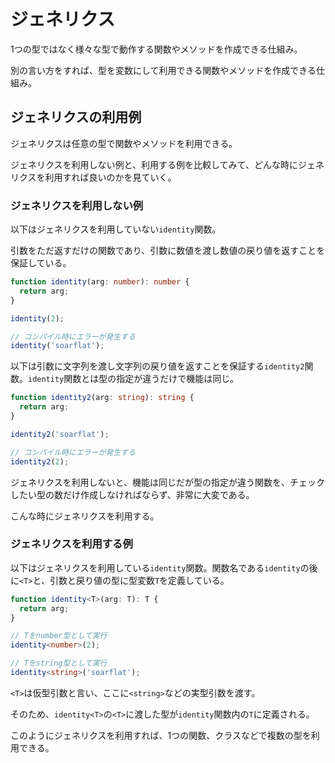 # ジェネリクス
1つの型ではなく様々な型で動作する関数やメソッドを作成できる仕組み。

別の言い方をすれば、型を変数にして利用できる関数やメソッドを作成できる仕組み。

## ジェネリクスの利用例
ジェネリクスは任意の型で関数やメソッドを利用できる。

ジェネリクスを利用しない例と、利用する例を比較してみて、どんな時にジェネリクスを利用すれば良いのかを見ていく。

### ジェネリクスを利用しない例

以下はジェネリクスを利用していない`identity`関数。

引数をただ返すだけの関数であり、引数に数値を渡し数値の戻り値を返すことを保証している。

```ts
function identity(arg: number): number {
  return arg;
}

identity(2);

// コンパイル時にエラーが発生する
identity('soarflat');
```

以下は引数に文字列を渡し文字列の戻り値を返すことを保証する`identity2`関数。`identity`関数とは型の指定が違うだけで機能は同じ。

```ts
function identity2(arg: string): string {
  return arg;
}

identity2('soarflat');

// コンパイル時にエラーが発生する
identity2(2);
```

ジェネリクスを利用しないと、機能は同じだが型の指定が違う関数を、チェックしたい型の数だけ作成しなければならず、非常に大変である。

こんな時にジェネリクスを利用する。

### ジェネリクスを利用する例
以下はジェネリクスを利用している`identity`関数。関数名である`identity`の後に`<T>`と、引数と戻り値の型に型変数`T`を定義している。

```ts
function identity<T>(arg: T): T {
  return arg;
}

// Tをnumber型として実行
identity<number>(2);

// Tをstring型として実行
identity<string>('soarflat');
```

`<T>`は仮型引数と言い、ここに`<string>`などの実型引数を渡す。

そのため、`identity<T>`の`<T>`に渡した型が`identity`関数内の`T`に定義される。

このようにジェネリクスを利用すれば、1つの関数、クラスなどで複数の型を利用できる。